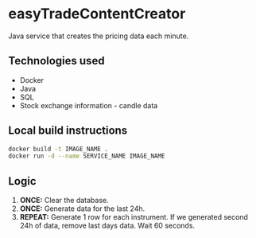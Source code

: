 # easyTradeContentCreator

Java service that creates the pricing data each minute.

## Technologies used

- Docker
- Java
- SQL
- Stock exchange information - candle data

## Local build instructions

```bash
docker build -t IMAGE_NAME .
docker run -d --name SERVICE_NAME IMAGE_NAME
```

## Logic

1. **ONCE:** Clear the database.
1. **ONCE:** Generate data for the last 24h.
1. **REPEAT:** Generate 1 row for each instrument. If we generated second 24h of data, remove last days data. Wait 60 seconds.
